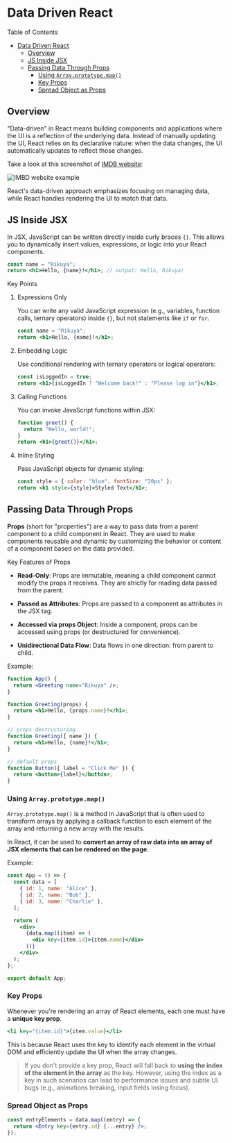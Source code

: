 # Data Driven React

Table of Contents

- [Data Driven React](#data-driven-react)
  - [Overview](#overview)
  - [JS Inside JSX](#js-inside-jsx)
  - [Passing Data Through Props](#passing-data-through-props)
    - [Using `Array.prototype.map()`](#using-arrayprototypemap)
    - [Key Props](#key-props)
    - [Spread Object as Props](#spread-object-as-props)

## Overview

"Data-driven" in React means building components and applications where the UI is a reflection of the underlying data. Instead of manually updating the UI, React relies on its declarative nature: when the data changes, the UI automatically updates to reflect those changes.

Take a look at this screenshot of [IMDB website](https://www.imdb.com/):

![IMBD website example](<https://www.lifewire.com/thmb/RbocY4XParI3QFD_eaqFBRU-SeY=/1500x0/filters:no_upscale():max_bytes(150000):strip_icc()/imdb-what-to-watch-d3c2befe37d04ac5b2e22696464a13eb.png>)

React's data-driven approach emphasizes focusing on managing data, while React handles rendering the UI to match that data.

## JS Inside JSX

In JSX, JavaScript can be written directly inside curly braces `{}`. This allows you to dynamically insert values, expressions, or logic into your React components.

```jsx
const name = "Rikuya";
return <h1>Hello, {name}!</h1>; // output: Hello, Rikuya!
```

Key Points

1. Expressions Only

   You can write any valid JavaScript expression (e.g., variables, function calls, ternary operators) inside `{}`, but not statements like `if` or `for`.

   ```jsx
   const name = "Rikuya";
   return <h1>Hello, {name}!</h1>;
   ```

2. Embedding Logic

   Use conditional rendering with ternary operators or logical operators:

   ```jsx
   const isLoggedIn = true;
   return <h1>{isLoggedIn ? "Welcome back!" : "Please log in"}</h1>;
   ```

3. Calling Functions

   You can invoke JavaScript functions within JSX:

   ```jsx
   function greet() {
     return "Hello, world!";
   }
   return <h1>{greet()}</h1>;
   ```

4. Inline Styling

   Pass JavaScript objects for dynamic styling:

   ```jsx
   const style = { color: "blue", fontSize: "20px" };
   return <h1 style={style}>Styled Text</h1>;
   ```

## Passing Data Through Props

**Props** (short for "properties") are a way to pass data from a parent component to a child component in React. They are used to make components reusable and dynamic by customizing the behavior or content of a component based on the data provided.

Key Features of Props

- **Read-Only**: Props are immutable, meaning a child component cannot modify the props it receives. They are strictly for reading data passed from the parent.

- **Passed as Attributes**: Props are passed to a component as attributes in the JSX tag.

- **Accessed via props Object**: Inside a component, props can be accessed using props (or destructured for convenience).

- **Unidirectional Data Flow**: Data flows in one direction: from parent to child.

Example:

```jsx
function App() {
  return <Greeting name="Rikuya" />;
}

function Greeting(props) {
  return <h1>Hello, {props.name}!</h1>;
}
```

```jsx
// props destructuring
function Greeting({ name }) {
  return <h1>Hello, {name}!</h1>;
}
```

```jsx
// default props
function Button({ label = "Click Me" }) {
  return <button>{label}</button>;
}
```

### Using `Array.prototype.map()`

`Array.prototype.map()` is a method in JavaScript that is often used to transform arrays by applying a callback function to each element of the array and returning a new array with the results.

In React, it can be used to **convert an array of raw data into an array of JSX elements that can be rendered on the page**.

Example:

```jsx
const App = () => {
  const data = [
    { id: 1, name: "Alice" },
    { id: 2, name: "Bob" },
    { id: 3, name: "Charlie" },
  ];

  return (
    <div>
      {data.map((item) => (
        <div key={item.id}>{item.name}</div>
      ))}
    </div>
  );
};

export default App;
```

### Key Props

Whenever you're rendering an array of React elements, each one must have a **unique key prop**.

```jsx
<li key="{item.id}">{item.value}</li>
```

This is because React uses the key to identify each element in the virtual DOM and efficiently update the UI when the array changes.

> If you don't provide a key prop, React will fall back to **using the index of the element in the array** as the key. However, using the index as a key in such scenarios can lead to performance issues and subtle UI bugs (e.g., animations breaking, input fields losing focus).

### Spread Object as Props

```jsx
const entryElements = data.map((entry) => {
  return <Entry key={entry.id} {...entry} />;
});
```
